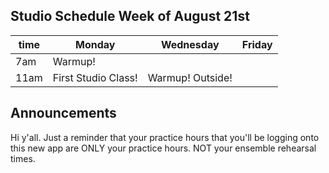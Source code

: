 ## Studio Schedule Week of August 21st

| time | Monday | Wednesday | Friday |
| ---- | ------ | --------- | ------ |
| 7am | Warmup!| | |
|11am|First Studio Class!| Warmup! Outside! ||

## Announcements

Hi y'all. Just a reminder that your practice hours that you'll be logging onto this new app are ONLY your practice hours. NOT your ensemble rehearsal times. 

